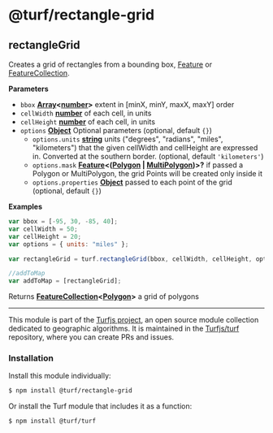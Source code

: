 # @turf/rectangle-grid

<!-- Generated by documentation.js. Update this documentation by updating the source code. -->

## rectangleGrid

Creates a grid of rectangles from a bounding box, [Feature](https://tools.ietf.org/html/rfc7946#section-3.2) or [FeatureCollection](https://tools.ietf.org/html/rfc7946#section-3.3).

**Parameters**

- `bbox` **[Array](https://developer.mozilla.org/docs/Web/JavaScript/Reference/Global_Objects/Array)&lt;[number](https://developer.mozilla.org/docs/Web/JavaScript/Reference/Global_Objects/Number)>** extent in [minX, minY, maxX, maxY] order
- `cellWidth` **[number](https://developer.mozilla.org/docs/Web/JavaScript/Reference/Global_Objects/Number)** of each cell, in units
- `cellHeight` **[number](https://developer.mozilla.org/docs/Web/JavaScript/Reference/Global_Objects/Number)** of each cell, in units
- `options` **[Object](https://developer.mozilla.org/docs/Web/JavaScript/Reference/Global_Objects/Object)** Optional parameters (optional, default `{}`)
  - `options.units` **[string](https://developer.mozilla.org/docs/Web/JavaScript/Reference/Global_Objects/String)** units ("degrees", "radians", "miles", "kilometers") that the given cellWidth
    and cellHeight are expressed in. Converted at the southern border. (optional, default `'kilometers'`)
  - `options.mask` **[Feature](https://tools.ietf.org/html/rfc7946#section-3.2)&lt;([Polygon](https://tools.ietf.org/html/rfc7946#section-3.1.6) \| [MultiPolygon](https://tools.ietf.org/html/rfc7946#section-3.1.7))>?** if passed a Polygon or MultiPolygon,
    the grid Points will be created only inside it
  - `options.properties` **[Object](https://developer.mozilla.org/docs/Web/JavaScript/Reference/Global_Objects/Object)** passed to each point of the grid (optional, default `{}`)

**Examples**

```javascript
var bbox = [-95, 30, -85, 40];
var cellWidth = 50;
var cellHeight = 20;
var options = { units: "miles" };

var rectangleGrid = turf.rectangleGrid(bbox, cellWidth, cellHeight, options);

//addToMap
var addToMap = [rectangleGrid];
```

Returns **[FeatureCollection](https://tools.ietf.org/html/rfc7946#section-3.3)&lt;[Polygon](https://tools.ietf.org/html/rfc7946#section-3.1.6)>** a grid of polygons

<!-- This file is automatically generated. Please don't edit it directly:
if you find an error, edit the source file (likely index.js), and re-run
./scripts/generate-readmes in the turf project. -->

---

This module is part of the [Turfjs project](http://turfjs.org/), an open source
module collection dedicated to geographic algorithms. It is maintained in the
[Turfjs/turf](https://github.com/Turfjs/turf) repository, where you can create
PRs and issues.

### Installation

Install this module individually:

```sh
$ npm install @turf/rectangle-grid
```

Or install the Turf module that includes it as a function:

```sh
$ npm install @turf/turf
```
